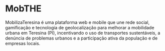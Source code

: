 # MobTHE
MobilizaTeresina é uma plataforma web e mobile que une rede social, gamificação e tecnologia de geolocalização para melhorar a mobilidade urbana em Teresina (PI), incentivando o uso de transportes sustentáveis, a denúncia de problemas urbanos e a participação ativa da população e de empresas locais.
